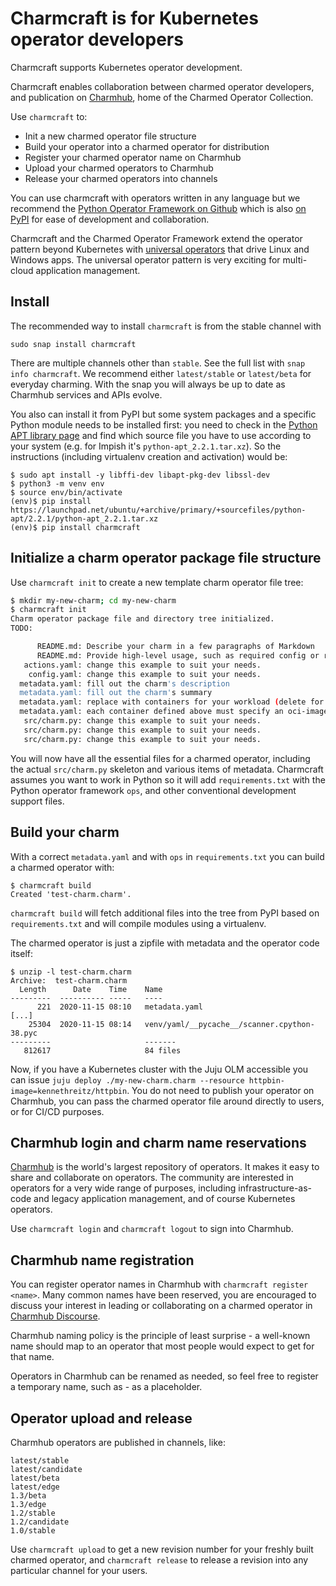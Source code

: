 # Charmcraft is for Kubernetes operator developers

Charmcraft supports Kubernetes operator development.

Charmcraft enables collaboration between charmed operator developers, and
publication on [Charmhub](https://charmhub.io/), home of the Charmed Operator
Collection.

Use `charmcraft` to:

- Init a new charmed operator file structure
- Build your operator into a charmed operator for distribution
- Register your charmed operator name on Charmhub
- Upload your charmed operators to Charmhub
- Release your charmed operators into channels

You can use charmcraft with operators written in any language but we
recommend the [Python Operator Framework on
Github](https://github.com/canonical/operator) which is also [on
PyPI](https://pypi.org/project/ops/) for ease of development and
collaboration.

Charmcraft and the Charmed Operator Framework extend the operator pattern
beyond Kubernetes with [universal
operators](https://juju.is/universal-operators) that drive Linux and
Windows apps. The universal operator pattern is very exciting for
multi-cloud application management.


## Install

The recommended way to install `charmcraft` is from the stable channel with

    sudo snap install charmcraft

There are multiple channels other than `stable`. See the full list with
`snap info charmcraft`. We recommend either `latest/stable` or `latest/beta`
for everyday charming. With the snap you will always be up to date as
Charmhub services and APIs evolve.

You also can install it from PyPI but some system packages and a specific 
Python module needs to be installed first: you need to check in the 
[Python APT library page](https://launchpad.net/ubuntu/+source/python-apt) 
and find which source file you have to use according to your system (e.g. 
for Impish it's `python-apt_2.2.1.tar.xz`). So the instructions (including 
virtualenv creation and activation) would be:

    $ sudo apt install -y libffi-dev libapt-pkg-dev libssl-dev
    $ python3 -m venv env
    $ source env/bin/activate
    (env)$ pip install https://launchpad.net/ubuntu/+archive/primary/+sourcefiles/python-apt/2.2.1/python-apt_2.2.1.tar.xz
    (env)$ pip install charmcraft


## Initialize a charm operator package file structure

Use `charmcraft init` to create a new template charm operator file tree:

```bash
$ mkdir my-new-charm; cd my-new-charm
$ charmcraft init
Charm operator package file and directory tree initialized.
TODO:

      README.md: Describe your charm in a few paragraphs of Markdown
      README.md: Provide high-level usage, such as required config or relations
   actions.yaml: change this example to suit your needs.
    config.yaml: change this example to suit your needs.
  metadata.yaml: fill out the charm's description
  metadata.yaml: fill out the charm's summary
  metadata.yaml: replace with containers for your workload (delete for non-k8s)
  metadata.yaml: each container defined above must specify an oci-image resource
   src/charm.py: change this example to suit your needs.
   src/charm.py: change this example to suit your needs.
   src/charm.py: change this example to suit your needs.
```

You will now have all the essential files for a charmed operator, including
the actual `src/charm.py` skeleton and various items of metadata. Charmcraft
assumes you want to work in Python so it will add `requirements.txt` with
the Python operator framework `ops`, and other conventional development
support files.

## Build your charm

With a correct `metadata.yaml` and with `ops` in `requirements.txt` you can
build a charmed operator with:

```text
$ charmcraft build
Created 'test-charm.charm'.
```

`charmcraft build` will fetch additional files into the tree from PyPI based
on `requirements.txt` and will compile modules using a virtualenv.

The charmed operator is just a zipfile with metadata and the operator code
itself:

```text
$ unzip -l test-charm.charm
Archive:  test-charm.charm
  Length      Date    Time    Name
---------  ---------- -----   ----
      221  2020-11-15 08:10   metadata.yaml
[...]
    25304  2020-11-15 08:14   venv/yaml/__pycache__/scanner.cpython-38.pyc
---------                     -------
   812617                     84 files
```

Now, if you have a Kubernetes cluster with the Juju OLM accessible you can issue
`juju deploy ./my-new-charm.charm --resource httpbin-image=kennethreitz/httpbin`.
You do not need to publish your operator on Charmhub, you can pass the charmed
operator file around directly to users, or for CI/CD purposes.

## Charmhub login and charm name reservations

[Charmhub](https://charmhub.io/) is the world's largest repository of
operators. It makes it easy to share and collaborate on operators. The
community are interested in operators for a very wide range of purposes,
including infrastructure-as-code and legacy application management, and of
course Kubernetes operators.

Use `charmcraft login` and `charmcraft logout` to sign into Charmhub.

## Charmhub name registration

You can register operator names in Charmhub with `charmcraft register <name>`.
Many common names have been reserved, you are encouraged to discuss your
interest in leading or collaborating on a charmed operator in
[Charmhub Discourse](https://discourse.charmhub.io/).

Charmhub naming policy is the principle of least surprise - a well-known
name should map to an operator that most people would expect to get for that
name.

Operators in Charmhub can be renamed as needed, so feel free to register a
temporary name, such as <username>-<charmname> as a placeholder.

## Operator upload and release

Charmhub operators are published in channels, like:

```text
latest/stable
latest/candidate
latest/beta
latest/edge
1.3/beta
1.3/edge
1.2/stable
1.2/candidate
1.0/stable
```

Use `charmcraft upload` to get a new revision number for your freshly built
charmed operator, and `charmcraft release` to release a revision into any
particular channel for your users.
